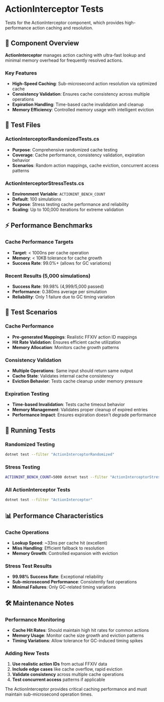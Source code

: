 # ActionInterceptor Tests

Tests for the ActionInterceptor component, which provides high-performance action caching and resolution.

## 🎯 Component Overview

**ActionInterceptor** manages action caching with ultra-fast lookup and minimal memory overhead for frequently resolved actions.

### Key Features
- **High-Speed Caching**: Sub-microsecond action resolution via optimized cache
- **Consistency Validation**: Ensures cache consistency across multiple operations
- **Expiration Handling**: Time-based cache invalidation and cleanup
- **Memory Efficiency**: Controlled memory usage with intelligent eviction

## 🧪 Test Files

### **ActionInterceptorRandomizedTests.cs**
- **Purpose**: Comprehensive randomized cache testing
- **Coverage**: Cache performance, consistency validation, expiration behavior
- **Scenarios**: Random action mappings, cache eviction, concurrent access patterns

### **ActionInterceptorStressTests.cs**
- **Environment Variable**: `ACTIONINT_BENCH_COUNT`
- **Default**: 100 simulations
- **Purpose**: Stress testing cache performance and reliability
- **Scaling**: Up to 100,000 iterations for extreme validation

## ⚡ Performance Benchmarks

### **Cache Performance Targets**
- **Target**: < 1000ns per cache operation
- **Memory**: < 10KB tolerance for cache growth
- **Success Rate**: 99.0%+ (allows for GC variations)

### **Recent Results (5,000 simulations)**
- **Success Rate**: 99.98% (4,999/5,000 passed)
- **Performance**: 0.380ms average per simulation
- **Reliability**: Only 1 failure due to GC timing variation

## 🔧 Test Scenarios

### **Cache Performance**
- **Pre-generated Mappings**: Realistic FFXIV action ID mappings
- **Hit Rate Validation**: Ensures efficient cache utilization
- **Memory Allocation**: Monitors cache growth patterns

### **Consistency Validation**
- **Multiple Operations**: Same input should return same output
- **Cache State**: Validates internal cache consistency
- **Eviction Behavior**: Tests cache cleanup under memory pressure

### **Expiration Testing**
- **Time-based Invalidation**: Tests cache timeout behavior
- **Memory Management**: Validates proper cleanup of expired entries
- **Performance Impact**: Ensures expiration doesn't degrade performance

## 🚀 Running Tests

### **Randomized Testing**
```bash
dotnet test --filter "ActionInterceptorRandomized"
```

### **Stress Testing**
```bash
ACTIONINT_BENCH_COUNT=5000 dotnet test --filter "ActionInterceptorStress"
```

### **All ActionInterceptor Tests**
```bash
dotnet test --filter "ActionInterceptor"
```

## 📊 Performance Characteristics

### **Cache Operations**
- **Lookup Speed**: ~33ns per cache hit (excellent)
- **Miss Handling**: Efficient fallback to resolution
- **Memory Growth**: Controlled expansion with eviction

### **Stress Test Results**
- **99.98% Success Rate**: Exceptional reliability
- **Sub-microsecond Performance**: Consistently fast operations
- **Minimal Failures**: Only GC-related timing variations

## 🛠️ Maintenance Notes

### **Performance Monitoring**
- **Cache Hit Rates**: Should maintain high hit rates for common actions
- **Memory Usage**: Monitor cache size growth and eviction patterns
- **Timing Variations**: Allow tolerance for GC-induced timing spikes

### **Adding New Tests**
1. **Use realistic action IDs** from actual FFXIV data
2. **Include edge cases** like cache overflow, rapid eviction
3. **Validate consistency** across multiple cache operations
4. **Test concurrent access** patterns if applicable

The ActionInterceptor provides critical caching performance and must maintain sub-microsecond operation times.
